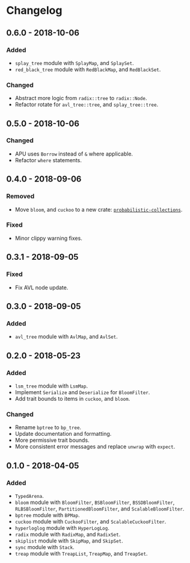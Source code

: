 # Changelog

## 0.6.0 - 2018-10-06

### Added

 - `splay_tree` module with `SplayMap`, and `SplaySet`.
 - `red_black_tree` module with `RedBlackMap`, and `RedBlackSet`.

### Changed

 - Abstract more logic from `radix::tree` to `radix::Node`.
 - Refactor rotate for `avl_tree::tree`, and `splay_tree::tree`.

## 0.5.0 - 2018-10-06

### Changed

 - APU uses `Borrow` instead of `&` where applicable.
 - Refactor `where` statements.

## 0.4.0 - 2018-09-06

### Removed

 - Move `bloom`, and `cuckoo` to a new crate:
   [`probabilistic-collections`](https://crates.io/crates/probabilistic-collections).

### Fixed

 - Minor clippy warning fixes.

## 0.3.1 - 2018-09-05

### Fixed

 - Fix AVL node update.

## 0.3.0 - 2018-09-05

### Added

 - `avl_tree` module with `AvlMap`, and `AvlSet`.

## 0.2.0 - 2018-05-23

### Added

 - `lsm_tree` module with `LsmMap`.
 - Implement `Serialize` and `Deserialize` for `BloomFilter`.
 - Add trait bounds to items in `cuckoo`, and `bloom`.

### Changed

 - Rename `bptree` to `bp_tree`.
 - Update documentation and formatting.
 - More permissive trait bounds.
 - More consistent error messages and replace `unwrap` with `expect`.

## 0.1.0 - 2018-04-05

### Added

 - `TypedArena`.
 - `bloom` module with `BloomFilter`, `BSBloomFilter`, `BSSDBloomFilter`, `RLBSBloomFilter`,
   `PartitionedBloomFilter`, and `ScalableBloomFilter`.
 - `bptree` module with `BPMap`.
 - `cuckoo` module with `CuckooFilter`, and `ScalableCuckooFilter`.
 - `hyperloglog` module with `HyperLogLog`.
 - `radix` module with `RadixMap`, and `RadixSet`.
 - `skiplist` module with `SkipMap`, and `SkipSet`.
 - `sync` module with `Stack`.
 - `treap` module with `TreapList`, `TreapMap`, and `TreapSet`.
